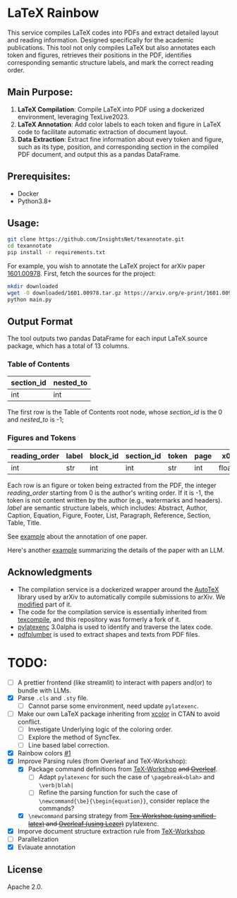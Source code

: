 # LaTeX Rainbow

This service compiles LaTeX codes into PDFs and extract detailed layout and reading information. 
Designed specifically for the academic publications.
This tool not only compiles LaTeX but also annotates each token and figures, 
retrieves their positions in the PDF, identifies corresponding semantic structure labels, and mark the correct reading order. 


## Main Purpose:

1. **LaTeX Compilation**: Compile LaTeX into PDF using a dockerized environment, leveraging TexLive2023.
2. **LaTeX Annotation**: Add color labels to each token and figure in LaTeX code to facilitate automatic extraction of document layout.
3. **Data Extraction**: Extract fine information about every token and figure, such as its type, position, and corresponding section in the compiled PDF document, and output this as a pandas DataFrame.

## Prerequisites:

- Docker
- Python3.8+

## Usage:

```bash
git clone https://github.com/InsightsNet/texannotate.git
cd texannotate
pip install -r requirements.txt
```

For example, you wish to annotate the LaTeX project for arXiv paper 
[1601.00978](https://arxiv.org/pdf/1601.00978). First, fetch the sources for the project:

```bash
mkdir downloaded
wget -O downloaded/1601.00978.tar.gz https://arxiv.org/e-print/1601.00978 --user-agent "Name <email>"
python main.py
```

## Output Format

The tool outputs two pandas DataFrame for each input LaTeX source package, which has a total of 13 columns.

### Table of Contents
| section_id | nested_to |
|---------------|-------|
| int           | int   |

The first row is the Table of Contents root node,  whose *section_id* is the 0 and *nested_to* is -1;


### Figures and Tokens
| reading_order | label | block_id | section_id | token | page | x0    | y0    | x1    | y1    | font | size  | flags |
|---------------|-------|------|---------|-------|------|-------|-------|-------|-------|------|-------|-------|
| int           | str   | int  | int     | str   | int  | float | float | float | float | str  | float | list  |

Each row is an figure or token being extracted from the PDF, the integer *reading_order* starting from 0 is the author's writing order. 
If it is -1, the token is not content written by the author (e.g., watermarks and headers).
*label* are semantic structure labels, which includes: Abstract, Author, Caption, Equation, Figure, Footer, List, Paragraph, Reference, Section, Table, Title.

See [example](doc/example.ipynb) about the annotation of one paper.

Here's another [example](doc/tree_summarize.ipynb) summarizing the details of the paper with an LLM.

## Acknowledgments

- The compilation service is a dockerized wrapper around the [AutoTeX](https://metacpan.org/pod/TeX::AutoTeX) library used by arXiv to automatically compile submissions to arXiv. We [modified](https://github.com/) part of it.
- The code for the compilation service is essentially inherited from [texcompile](https://github.com/andrewhead/texcompile.git), and this repository was formerly a fork of it.
- [pylatexenc](https://github.com/phfaist/pylatexenc.git) 3.0alpha is used to identify and traverse the latex code.
- [pdfplumber](https://github.com/jsvine/pdfplumber.git) is used to extract shapes and texts from PDF files.

# TODO:
- [ ] A prettier frontend (like streamlit) to interact with papers and(or) to bundle with LLMs.
- [x] Parse `.cls` and `.sty` file.
  - [ ] Cannot parse some environment, need update `pylatexenc`.
- [ ] Make our own LaTeX package inheriting from [xcolor](https://github.com/latex3/xcolor) in CTAN to avoid conflict.
  - [ ] Investigate Underlying logic of the coloring order.
  - [ ] Explore the method of SyncTex.
  - [ ] Line based label correction.
- [x] Rainbow colors [#1](https://github.com/InsightsNet/texannotate/pull/1) 
- [x] Improve Parsing rules (from Overleaf and TeX-Workshop):
   - [x] Package command definitions from [TeX-Workshop](https://github.com/James-Yu/LaTeX-Workshop/tree/master/data) ~~and [Overleaf](https://github.com/overleaf/overleaf/tree/main/services/web/frontend/js/features/source-editor/languages/latex/completions/data)~~.
      - [ ] Adapt `pylatexenc` for such the case of `\pagebreak<blah>` and `\verb|blah|`
      - [ ] Refine the parsing function for such the case of `\newcommand{\be}{\begin{equation}}`, consider replace the commands?
   - [x] `\newcommand` parsing strategy from ~~[Tex-Workshop (using unified-latex)](https://github.com/James-Yu/LaTeX-Workshop/blob/856eaeebd66e16b9f8d500793f307aa02d4295eb/src/providers/completer/command.ts#L208) and [Overleaf (using Lezer)](https://github.com/overleaf/overleaf/blob/main/services/web/frontend/js/features/source-editor/lezer-latex/README.md)~~ pylatexenc.
- [x] Imporve document structure extraction rule from [TeX-Workshop](https://github.com/James-Yu/LaTeX-Workshop/blob/6ee7aca5dfe057642fec1781b6810796d745862e/src/providers/structurelib/latex.ts#L114C25-L114C25) 
- [ ] Parallelization
- [x] Evlauate annotation

## License

Apache 2.0.
